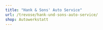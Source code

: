 ```yaml
---
title: "Hank & Sons' Auto Service"
url: /trevose/hank-und-sons-auto-service/
shop: Autowerkstatt
---
```

